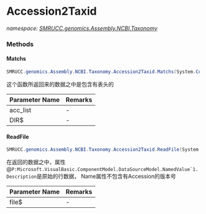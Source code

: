 ﻿# Accession2Taxid
_namespace: [SMRUCC.genomics.Assembly.NCBI.Taxonomy](./index.md)_





### Methods

#### Matchs
```csharp
SMRUCC.genomics.Assembly.NCBI.Taxonomy.Accession2Taxid.Matchs(System.Collections.Generic.IEnumerable{System.String},System.String,System.Nullable{System.Boolean},System.Nullable{System.Boolean})
```
这个函数所返回来的数据之中是包含有表头的

|Parameter Name|Remarks|
|--------------|-------|
|acc_list|-|
|DIR$|-|


#### ReadFile
```csharp
SMRUCC.genomics.Assembly.NCBI.Taxonomy.Accession2Taxid.ReadFile(System.String)
```
在返回的数据之中，属性@``P:Microsoft.VisualBasic.ComponentModel.DataSourceModel.NamedValue`1.Description``是原始的行数据，
 Name属性不包含有Accession的版本号

|Parameter Name|Remarks|
|--------------|-------|
|file$|-|



